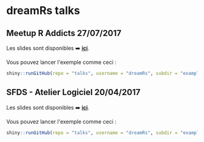 # dreamRs talks


## Meetup R Addicts 27/07/2017

Les slides sont disponibles :arrow_right: [**ici**](https://github.com/dreamRs/talks/blob/master/20170712_RAddicts_shinyWidgets.pdf).

Vous pouvez lancer l'exemple comme ceci :

```r
shiny::runGitHub(repo = "talks", username = "dreamRs", subdir = "examples/meetup_shiny_onInputChange.R")
```





## SFDS - Atelier Logiciel 20/04/2017

Les slides sont disponibles :arrow_right: [**ici**](https://github.com/dreamRs/talks/blob/master/20170420_SFDS_ShinySousLeCapot.pdf).

Vous pouvez lancer l'exemple comme ceci :

```r
shiny::runGitHub(repo = "talks", username = "dreamRs", subdir = "examples/sfds_shiny_auto_update.R")
```
